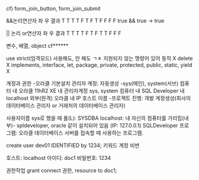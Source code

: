 cf) form_join_button, form_join_submit 

&&논리연산자
좌 우 결과
T  T  T
T  F  T
F  T  F
F  F  F
true && true -> true

|| 논리 or연산자
좌 우 결과
T  T  T
T  F  T
F  T  T
F  F  F

변수, 배열, object  cf******

use strict(엄격모드) 사용해도, 안 해도 ㄱㅊ
지원되지 않는 명령어 있어 동작 X
delete X
implements, interface, let, package, private, protected, public, static, yield X

계정과 권한
-오라클 기본설치 
관리자 계정: 자동생성 -sys(메인), system(서브)
컴퓨터 내 오라클 11hR2 XE 내 관리자계정 sys, system
컴퓨터 내 SQL Developer 내 localhost
외부(원격) 오라클 내 IP 호스트 이름
-프로젝트 진행: 개발 계정생성(회사의 데이터베이스 관리자 or 거래처의 데이터베이스 관리자)

사용자이름 sys로 했을 때 롤(L): SYSDBA
localhost: 내 자신의 컴퓨터를 가리킴(내부)- spldeveloper, oracle 같이 설치되어 있음 (IP: 127.0.0.1)
SQLDeveloper 프로그램: 오라클 데이터베이스 서버를 접속할 때 사용하는 프로그램. 

create user dev01 IDENTIFIED by 1234; 
키워드       계정                비번

호스트: localhost
아이디: doc1
비밀번호: 1234

권한작업 grant connect 권한, resource to doc1;